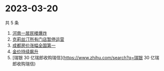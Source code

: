 # 2023-03-20

共 5 条

<!-- BEGIN -->
<!-- 最后更新时间 Mon Mar 20 2023 13:09:23 GMT+0800 (China Standard Time) -->

1. [河南一居民楼爆炸](https://www.zhihu.com/search?q=河南一居民楼爆炸)
1. [克莉丝汀所有门店暂停运营](https://www.zhihu.com/search?q=克莉丝汀所有门店暂停运营)
1. [成都房价涨幅全国第一](https://www.zhihu.com/search?q=成都房价涨幅全国第一)
1. [金价持续飙升](https://www.zhihu.com/search?q=金价持续飙升)
1. [瑞银 30 亿瑞郎收购瑞信](https://www.zhihu.com/search?q=瑞银 30
   亿瑞郎收购瑞信)

<!-- END -->
